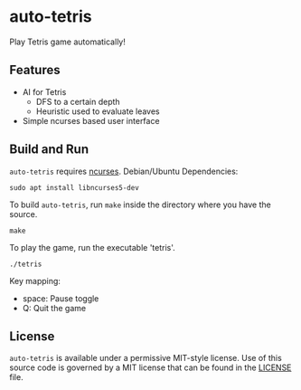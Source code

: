 # auto-tetris

Play Tetris game automatically!

## Features
* AI for Tetris
    - DFS to a certain depth
    - Heuristic used to evaluate leaves
* Simple ncurses based user interface

## Build and Run
`auto-tetris` requires [ncurses](https://invisible-island.net/ncurses/).
Debian/Ubuntu Dependencies:
```shell
sudo apt install libncurses5-dev
```

To build `auto-tetris`, run `make` inside the directory where you have the source.
```shell
make
```

To play the game, run the executable 'tetris'.
```shell
./tetris
```

Key mapping:
* space: Pause toggle
* Q: Quit the game

## License
`auto-tetris` is available under a permissive MIT-style license.
Use of this source code is governed by a MIT license that can be found in the [LICENSE](LICENSE) file.
